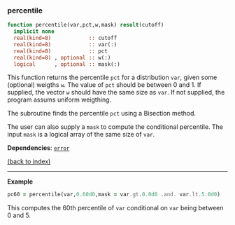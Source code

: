 ### percentile

```fortran
function percentile(var,pct,w,mask) result(cutoff)
  implicit none
  real(kind=8)            :: cutoff
  real(kind=8)            :: var(:)
  real(kind=8)            :: pct
  real(kind=8) , optional :: w(:)    
  logical      , optional :: mask(:) 
```

This function returns the percentile ```pct``` for a distribution ```var```, given some (optional) weigths ```w```. The value of ```pct``` should be between 0 and 1. If supplied, the vector ```w``` should have the same size as ```var```. If not supplied, the program assums uniform weigthing.

The subroutine finds the percentile ```pct``` using a Bisection method.

The user can also supply a ```mask``` to compute the conditional percentile. The input ```mask``` is a logical array of the same size of ```var```.

**Dependencies**: [```error```](error.md)

[(back to index)](../index.md)

---

**Example**

```fortran
pc60 = percentile(var,0.60d0,mask = var.gt.0.0d0 .and. var.lt.5.0d0)
```

This computes the 60th percentile of ```var``` conditional on ```var``` being between 0 and 5.
